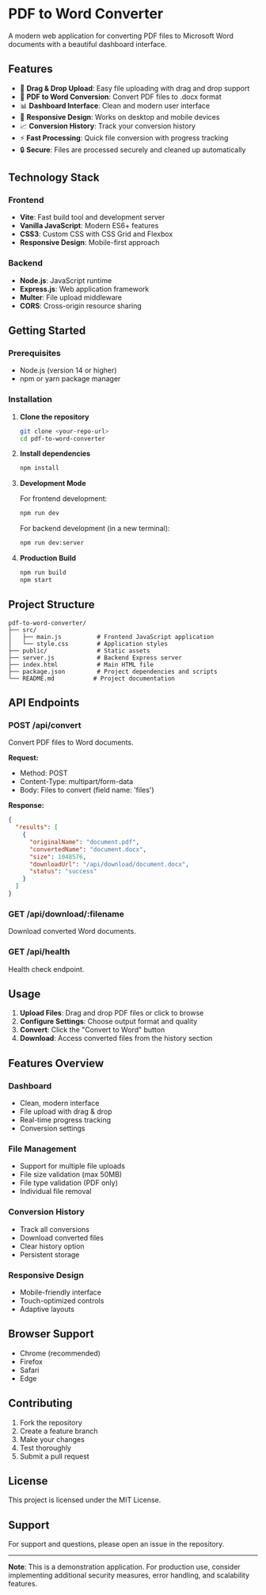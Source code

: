 # PDF to Word Converter

A modern web application for converting PDF files to Microsoft Word documents with a beautiful dashboard interface.

## Features

- 🚀 **Drag & Drop Upload**: Easy file uploading with drag and drop support
- 📄 **PDF to Word Conversion**: Convert PDF files to .docx format
- 📊 **Dashboard Interface**: Clean and modern user interface
- 📱 **Responsive Design**: Works on desktop and mobile devices
- 📈 **Conversion History**: Track your conversion history
- ⚡ **Fast Processing**: Quick file conversion with progress tracking
- 🔒 **Secure**: Files are processed securely and cleaned up automatically

## Technology Stack

### Frontend
- **Vite**: Fast build tool and development server
- **Vanilla JavaScript**: Modern ES6+ features
- **CSS3**: Custom CSS with CSS Grid and Flexbox
- **Responsive Design**: Mobile-first approach

### Backend
- **Node.js**: JavaScript runtime
- **Express.js**: Web application framework
- **Multer**: File upload middleware
- **CORS**: Cross-origin resource sharing

## Getting Started

### Prerequisites
- Node.js (version 14 or higher)
- npm or yarn package manager

### Installation

1. **Clone the repository**
   ```bash
   git clone <your-repo-url>
   cd pdf-to-word-converter
   ```

2. **Install dependencies**
   ```bash
   npm install
   ```

3. **Development Mode**
   
   For frontend development:
   ```bash
   npm run dev
   ```
   
   For backend development (in a new terminal):
   ```bash
   npm run dev:server
   ```

4. **Production Build**
   ```bash
   npm run build
   npm start
   ```

## Project Structure

```
pdf-to-word-converter/
├── src/
│   ├── main.js          # Frontend JavaScript application
│   └── style.css        # Application styles
├── public/              # Static assets
├── server.js            # Backend Express server
├── index.html           # Main HTML file
├── package.json         # Project dependencies and scripts
└── README.md           # Project documentation
```

## API Endpoints

### POST /api/convert
Convert PDF files to Word documents.

**Request:**
- Method: POST
- Content-Type: multipart/form-data
- Body: Files to convert (field name: 'files')

**Response:**
```json
{
  "results": [
    {
      "originalName": "document.pdf",
      "convertedName": "document.docx",
      "size": 1048576,
      "downloadUrl": "/api/download/document.docx",
      "status": "success"
    }
  ]
}
```

### GET /api/download/:filename
Download converted Word documents.

### GET /api/health
Health check endpoint.

## Usage

1. **Upload Files**: Drag and drop PDF files or click to browse
2. **Configure Settings**: Choose output format and quality
3. **Convert**: Click the "Convert to Word" button
4. **Download**: Access converted files from the history section

## Features Overview

### Dashboard
- Clean, modern interface
- File upload with drag & drop
- Real-time progress tracking
- Conversion settings

### File Management
- Support for multiple file uploads
- File size validation (max 50MB)
- File type validation (PDF only)
- Individual file removal

### Conversion History
- Track all conversions
- Download converted files
- Clear history option
- Persistent storage

### Responsive Design
- Mobile-friendly interface
- Touch-optimized controls
- Adaptive layouts

## Browser Support

- Chrome (recommended)
- Firefox
- Safari
- Edge

## Contributing

1. Fork the repository
2. Create a feature branch
3. Make your changes
4. Test thoroughly
5. Submit a pull request

## License

This project is licensed under the MIT License.

## Support

For support and questions, please open an issue in the repository.

---

**Note**: This is a demonstration application. For production use, consider implementing additional security measures, error handling, and scalability features.
